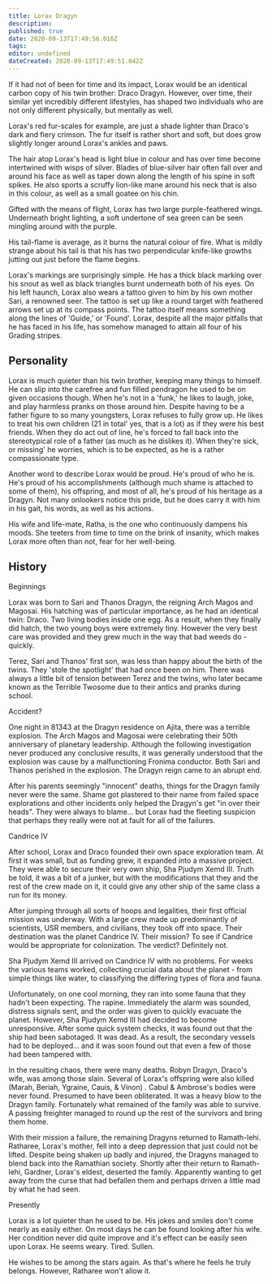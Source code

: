 ```yaml
---
title: Lorax Dragyn
description: 
published: true
date: 2020-09-13T17:49:56.016Z
tags: 
editor: undefined
dateCreated: 2020-09-13T17:49:51.042Z
---
```


If it had not of been for time and its impact, Lorax would be an identical carbon copy of his twin brother: Draco Dragyn. However, over time, their similar yet incredibly different lifestyles, has shaped two individuals who are not only different physically, but mentally as well.

Lorax's red fur-scales for example, are just a shade lighter than Draco's dark and fiery crimson. The fur itself is rather short and soft, but does grow slightly longer around Lorax's ankles and paws.

The hair atop Lorax's head is light blue in colour and has over time become intertwined with wisps of silver. Blades of blue-silver hair often fall over and around his face as well as taper down along the length of his spine in soft spikes. He also sports a scruffy lion-like mane around his neck that is also in this colour, as well as a small goatee on his chin.

Gifted with the means of flight, Lorax has two large purple-feathered wings. Underneath bright lighting, a soft undertone of sea green can be seen mingling around with the purple.

His tail-flame is average, as it burns the natural colour of fire. What is mildly strange about his tail is that his has two perpendicular knife-like growths jutting out just before the flame begins.

Lorax's markings are surprisingly simple. He has a thick black marking over his snout as well as black triangles burnt underneath both of his eyes. On his left haunch, Lorax also wears a tattoo given to him by his own mother Sari, a renowned seer. The tattoo is set up like a round target with feathered arrows set up at its compass points. The tattoo itself means something along the lines of 'Guide,' or 'Found'. Lorax, despite all the major pitfalls that he has faced in his life, has somehow managed to attain all four of his Grading stripes.

Personality
-----------

Lorax is much quieter than his twin brother, keeping many things to himself. He can slip into the carefree and fun filled pendragon he used to be on given occasions though. When he's not in a 'funk,' he likes to laugh, joke, and play harmless pranks on those around him. Despite having to be a father figure to so many youngsters, Lorax refuses to fully grow up. He likes to treat his own children (21 in total' yes, that is a lot) as if they were his best friends. When they do act out of line, he's forced to fall back into the stereotypical role of a father (as much as he dislikes it). When they're sick, or missing' he worries, which is to be expected, as he is a rather compassionate type.

Another word to describe Lorax would be proud. He's proud of who he is. He's proud of his accomplishments (although much shame is attached to some of them), his offspring, and most of all, he's proud of his heritage as a Dragyn. Not many onlookers notice this pride, but he does carry it with him in his gait, his words, as well as his actions.

His wife and life-mate, Ratha, is the one who continuously dampens his moods. She teeters from time to time on the brink of insanity, which makes Lorax more often than not, fear for her well-being.

History
-------

Beginnings

Lorax was born to Sari and Thanos Dragyn, the reigning Arch Magos and Magosai. His hatching was of particular importance, as he had an identical twin: Draco. Two living bodies inside one egg. As a result, when they finally did hatch, the two young boys were extremely tiny. However the very best care was provided and they grew much in the way that bad weeds do - quickly.

Terez, Sari and Thanos' first son, was less than happy about the birth of the twins. They 'stole the spotlight' that had once been on him. There was always a little bit of tension between Terez and the twins, who later became known as the Terrible Twosome due to their antics and pranks during school.

Accident?

One night in 81343 at the Dragyn residence on Ajita, there was a terrible explosion. The Arch Magos and Magosai were celebrating their 50th anniversary of planetary leadership. Although the following investigation never produced any conclusive results, it was generally understood that the explosion was cause by a malfunctioning Fronima conductor. Both Sari and Thanos perished in the explosion. The Dragyn reign came to an abrupt end.

After his parents seemingly "innocent" deaths, things for the Dragyn family never were the same. Shame got plastered to their name from failed space explorations and other incidents only helped the Dragyn's get "in over their heads". They were always to blame... but Lorax had the fleeting suspicion that perhaps they really were not at fault for all of the failures.

Candrice IV

After school, Lorax and Draco founded their own space exploration team. At first it was small, but as funding grew, it expanded into a massive project. They were able to secure their very own ship, Sha Pjudym Xemd III. Truth be told, it was a bit of a junker, but with the modifications that they and the rest of the crew made on it, it could give any other ship of the same class a run for its money.

After jumping through all sorts of hoops and legalities, their first official mission was underway. With a large crew made up predominantly of scientists, USR members, and civilians, they took off into space. Their destination was the planet Candrice IV. Their mission? To see if Candrice would be appropriate for colonization. The verdict? Definitely not.

Sha Pjudym Xemd III arrived on Candrice IV with no problems. For weeks the various teams worked, collecting crucial data about the planet - from simple things like water, to classifying the differing types of flora and fauna.

Unfortunately, on one cool morning, they ran into some fauna that they hadn't been expecting. The rapine. Immediately the alarm was sounded, distress signals sent, and the order was given to quickly evacuate the planet. However, Sha Pjudym Xemd III had decided to become unresponsive. After some quick system checks, it was found out that the ship had been sabotaged. It was dead. As a result, the secondary vessels had to be deployed... and it was soon found out that even a few of those had been tampered with.

In the resulting chaos, there were many deaths. Robyn Dragyn, Draco's wife, was among those slain. Several of Lorax's offspring were also killed (Marah, Beriah, Ygraine, Cauis, & Vinon) . Cabul & Ambrose's bodies were never found. Presumed to have been obliterated. It was a heavy blow to the Dragyn family. Fortunately what remained of the family was able to survive. A passing freighter managed to round up the rest of the survivors and bring them home.

With their mission a failure, the remaining Dragyns returned to Ramath-lehi. Ratharee, Lorax's mother, fell into a deep depression that just could not be lifted. Despite being shaken up badly and injured, the Dragyns managed to blend back into the Ramathian society. Shortly after their return to Ramath-lehi, Gardner, Lorax's eldest, deserted the family. Apparently wanting to get away from the curse that had befallen them and perhaps driven a little mad by what he had seen.

Presently

Lorax is a lot quieter than he used to be. His jokes and smiles don't come nearly as easily either. On most days he can be found looking after his wife. Her condition never did quite improve and it's effect can be easily seen upon Lorax. He seems weary. Tired. Sullen.

He wishes to be among the stars again. As that's where he feels he truly belongs. However, Ratharee won't allow it.
